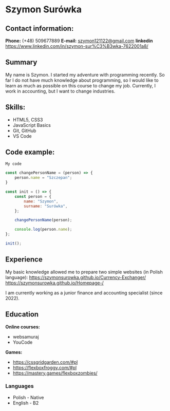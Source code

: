 # Szymon Surówka

## Contact information:

**Phone:** (+48) 509677889
**E-mail:** szymon121122@gmail.com
**linkedin** https://www.linkedin.com/in/szymon-sur%C3%B3wka-7622001a8/

## Summary

My name is Szymon. I started my adventure with programming recently. So far I do not have much knowledge about programming, so I would like to learn as much as possible on this course to change my job. Currently, I work in accounting, but I want to change industries.
## Skills:

- HTML5, CSS3
- JavaScript Basics
- Git, GitHub
- VS Code
## Code example:

`My code`

``` javascript
const changePersonName = (person) => {
    person.name = "Szczepan";
}

const init = () => {
    const person = {
        name: "Szymon",
        surname: "Surówka",
    };

    changePersonName(person);

    console.log(person.name);
};

init();
```
## Experience

My basic knowledge allowed me to prepare two simple websites (in Polish language):
https://szymonsurowka.github.io/Currency-Exchanger/
https://szymonsurowka.github.io/Homepage-/

I am currently working as a junior finance and accounting specialist (since 2022).

## Education

**Online courses:**
- websamuraj
- YouCode

**Games:**
- https://cssgridgarden.com/#pl
- https://flexboxfroggy.com/#pl
- https://mastery.games/flexboxzombies/
### Languages

- Polish - Native
- English - B2